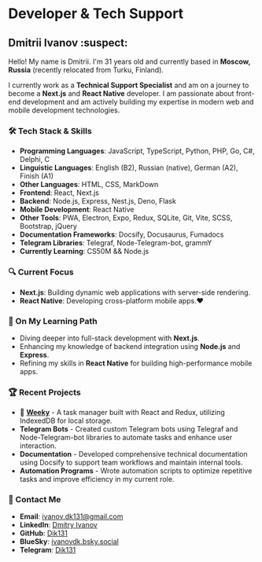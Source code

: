 # Developer & Tech Support

## Dmitrii Ivanov :suspect:

Hello! My name is Dmitrii. I'm 31 years old and currently based in **Moscow, Russia** (recently relocated from Turku, Finland).

I currently work as a **Technical Support Specialist** and am on a journey to become a **Next.js** and **React Native** developer. I am passionate about front-end development and am actively building my expertise in modern web and mobile development technologies.

### 🛠️ Tech Stack & Skills

- **Programming Languages**: JavaScript, TypeScript, Python, PHP, Go, C#, Delphi, C
- **Linguistic Languages**: English (B2), Russian (native), German (A2), Finish (A1)
- **Other Languages**: HTML, CSS, MarkDown
- **Frontend**: React, Next.js
- **Backend**: Node.js, Express, Nest.js, Deno, Flask
- **Mobile Development**: React Native  
- **Other Tools**: PWA, Electron, Expo, Redux, SQLite, Git, Vite, SCSS, Bootstrap, jQuery
- **Documentation Frameworks**: Docsify, Docusaurus, Fumadocs
- **Telegram Libraries**: Telegraf, Node-Telegram-bot, grammY
- **Currently Learning**: CS50M && Node.js 

### 🔍 Current Focus

- **Next.js**: Building dynamic web applications with server-side rendering.
- **React Native**: Developing cross-platform mobile apps.♥️

### 🌱 On My Learning Path

- Diving deeper into full-stack development with **Next.js**.
- Enhancing my knowledge of backend integration using **Node.js** and **Express**.
- Refining my skills in **React Native** for building high-performance mobile apps.

### 🏆 Recent Projects

- 📝 **[Weeky](https://weeky.netlify.app/)** - A task manager built with React and Redux, utilizing IndexedDB for local storage.
- **Telegram Bots** - Created custom Telegram bots using Telegraf and Node-Telegram-bot libraries to automate tasks and enhance user interaction.
- **Documentation** - Developed comprehensive technical documentation using Docsify to support team workflows and maintain internal tools.
- **Automation Programs** - Wrote automation scripts to optimize repetitive tasks and improve efficiency in my current role.

### 💬 Contact Me

- **Email**: [ivanov.dk131@gmail.com](mailto:ivanov.dk131@gmail.com)
- **LinkedIn**: [Dmitry Ivanov](https://www.linkedin.com/in/dmitry-ivanov-47bb4921a/)
- **GitHub**: [Dik131](https://github.com/Dik131)
- **BlueSky**: [ivanovdk.bsky.social](https://bsky.app/profile/ivanovdk.bsky.social)
- **Telegram**: [Dik131](https://t.me/Dik131)
